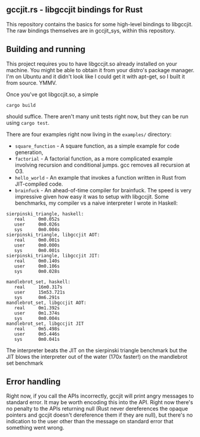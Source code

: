 ## gccjit.rs - libgccjit bindings for Rust
This repository contains the basics for some high-level bindings
to libgccjit. The raw bindings themselves are in gccjit_sys, within this
repository.

## Building and running

This project requires you to have libgccjit.so already installed on your machine.
You might be able to obtain it from your distro's package manager. I'm on Ubuntu
and it didn't look like I could get it with apt-get, so I built it from source.
YMMV.

Once you've got libgccjit.so, a simple
```
cargo build
```
should suffice. There aren't many unit tests right now, but they can be run
using `cargo test`.

There are four examples right now living in the `examples/` directory:
* `square_function` - A square function, as a simple example for code generation,
* `factorial` - A factorial function, as a more complicated example involving recursion and conditional jumps. gcc removes all recursion at O3.
* `hello_world` - An example that invokes a function written in Rust from JIT-compiled code.
* `brainfuck` - An ahead-of-time compiler for brainfuck. The speed is very impressive given how easy it was to setup with libgccjit. Some benchmarks, my compiler vs a naive interpreter I wrote in Haskell:
```
sierpinski_triangle, haskell:
   real     0m0.052s
   user     0m0.026s
   sys      0m0.004s
sierpinski_triangle, libgccjit AOT:
   real     0m0.001s
   user     0m0.000s
   sys      0m0.001s
sierpinski_triangle, libgccjit JIT:
   real     0m0.140s
   user     0m0.106s
   sys      0m0.028s
   
mandlebrot_set, haskell:
   real     16m0.317s
   user     15m53.721s
   sys      0m6.291s
mandlebrot_set, libgccjit AOT:
   real     0m1.392s
   user     0m1.374s
   sys      0m0.004s
mandlebrot_set, libgccjit JIT
   real     0m5.498s
   user     0m5.446s
   sys      0m0.041s
```
The interpreter beats the JIT on the sierpinski triangle benchmark but the JIT blows the interpreter out of
the water (170x faster!) on the mandlebrot set benchmark

## Error handling
Right now, if you call the APIs incorrectly, gccjit will print angry messages
to standard error. It may be worth encoding this into the API. Right now there's
no penalty to the APIs returning null (Rust never dereferences the opaque pointers
and gccjit doesn't dereference them if they are null), but there's no indication
to the user other than the message on standard error that something went wrong.
